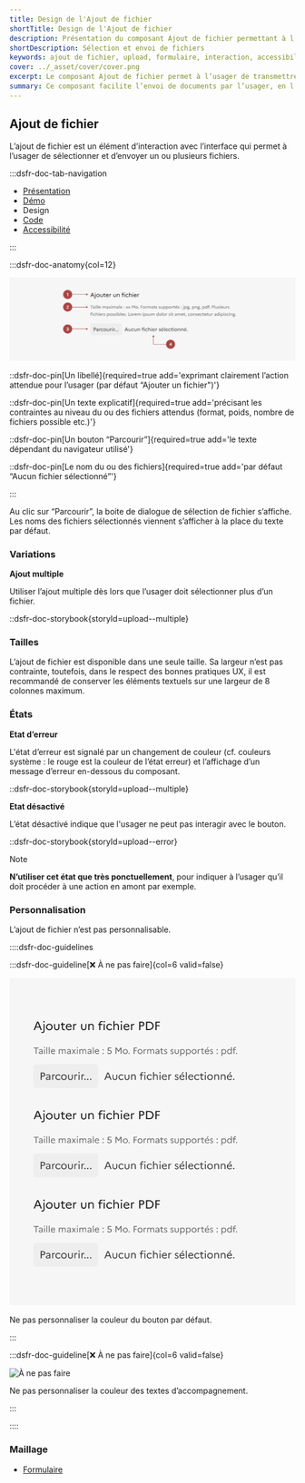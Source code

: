 ```yaml
---
title: Design de l'Ajout de fichier
shortTitle: Design de l'Ajout de fichier
description: Présentation du composant Ajout de fichier permettant à l’usager de sélectionner et envoyer un ou plusieurs fichiers via une interface.
shortDescription: Sélection et envoi de fichiers
keywords: ajout de fichier, upload, formulaire, interaction, accessibilité, design système, DSFR, sélection, fichier multiple
cover: ../_asset/cover/cover.png
excerpt: Le composant Ajout de fichier permet à l’usager de transmettre un ou plusieurs fichiers à travers une interface, avec des indications claires sur les formats attendus et les erreurs éventuelles.
summary: Ce composant facilite l’envoi de documents par l’usager, en l’intégrant aux formulaires de façon accessible et informative. Il prend en compte les contraintes liées aux fichiers (format, poids, nature), propose des variantes pour l’envoi multiple et signale les erreurs rencontrées lors de l’interaction. Son design est standardisé et non personnalisable pour garantir la cohérence visuelle dans l’ensemble du service.
---
```



## Ajout de fichier

L’ajout de fichier est un élément d’interaction avec l’interface qui permet à l’usager de sélectionner et d’envoyer un ou plusieurs fichiers.

:::dsfr-doc-tab-navigation

- [Présentation](../index.md)
- [Démo](../demo/index.md)
- Design
- [Code](../code/index.md)
- [Accessibilité](../accessibility/index.md)

:::

:::dsfr-doc-anatomy{col=12}

![Anatomie de l'interrupteur](../_asset/anatomy/anatomy-1.png)

::dsfr-doc-pin[Un libellé]{required=true add='exprimant clairement l’action attendue pour l’usager (par défaut “Ajouter un fichier")'}

::dsfr-doc-pin[Un texte explicatif]{required=true add='précisant les contraintes au niveau du ou des fichiers attendus (format, poids, nombre de fichiers possible etc.)'}

::dsfr-doc-pin[Un bouton “Parcourir”]{required=true add='le texte dépendant du navigateur utilisé'}

::dsfr-doc-pin[Le nom du ou des fichiers]{required=true add='par défaut “Aucun fichier sélectionné”'}

:::

Au clic sur “Parcourir”, la boite de dialogue de sélection de fichier s’affiche. Les noms des fichiers sélectionnés viennent s’afficher à la place du texte par défaut.

### Variations

**Ajout multiple**

Utiliser l’ajout multiple dès lors que l’usager doit sélectionner plus d’un fichier.

::dsfr-doc-storybook{storyId=upload--multiple}

### Tailles

L’ajout de fichier est disponible dans une seule taille. Sa largeur n’est pas contrainte, toutefois, dans le respect des bonnes pratiques UX, il est recommandé de conserver les éléments textuels sur une largeur de 8 colonnes maximum.

### États

**Etat d’erreur**

L'état d’erreur est signalé par un changement de couleur (cf. couleurs système : le rouge est la couleur de l’état erreur) et l’affichage d’un message d’erreur en-dessous du composant.

::dsfr-doc-storybook{storyId=upload--multiple}

**Etat désactivé**

L’état désactivé indique que l'usager ne peut pas interagir avec le bouton.

::dsfr-doc-storybook{storyId=upload--error}

> [!NOTE]
> **N’utiliser cet état que très ponctuellement**, pour indiquer à l’usager qu’il doit procéder à une action en amont par exemple.

### Personnalisation

L’ajout de fichier n’est pas personnalisable.

::::dsfr-doc-guidelines

:::dsfr-doc-guideline[❌ À ne pas faire]{col=6 valid=false}

![À ne pas faire](../_asset/use/dont-1.png)

Ne pas personnaliser la couleur du bouton par défaut.

:::

:::dsfr-doc-guideline[❌ À ne pas faire]{col=6 valid=false}

![À ne pas faire](../_asset/use/dont-2.png)

Ne pas personnaliser la couleur des textes d’accompagnement.

:::

::::

### Maillage

- [Formulaire](../../../../form/_part/doc/index.md)
